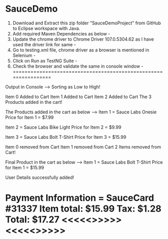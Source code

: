 # SauceDemo
1.	Download and Extract this zip folder “SauceDemoProject” from GitHub to Eclipse workspace with Java.
2.	Add required Maven Dependencies as below -  
3.	Update the chrome driver to Chrome Driver 107.0.5304.62 as I have used the driver link for same - 
4.	Go to testing.xml file, chrome driver as a browser is mentioned in Selenium - 
5.	Click on Run as TestNG Suite - 
6.	Check the browser and validate the same in console window -
================================================================

Output in Console -->
Sorting as Low to High!

Item 0 Added to Cart
Item 1 Added to Cart
Item 2 Added to Cart
The 3 Products added in the cart!

The Products added in the cart as below -->
Item 1 = Sauce Labs Onesie
Price for Item 1 = $7.99

Item 2 = Sauce Labs Bike Light
Price for Item 2 = $9.99

Item 3 = Sauce Labs Bolt T-Shirt
Price for Item 3 = $15.99

Item 0 removed from Cart
Item 1 removed from Cart
2 Items removed from Cart!

Final Product in the cart as below -->
Item 1 = Sauce Labs Bolt T-Shirt
Price for Item 1 = $15.99

User Details successfully added!

Payment Information = SauceCard #31337
Item total: $15.99
Tax: $1.28
Total: $17.27
<<<<<<The Test Case Succesfully Completed>>>>>>
<<<<<<The browser is closed>>>>>>
================================================================

